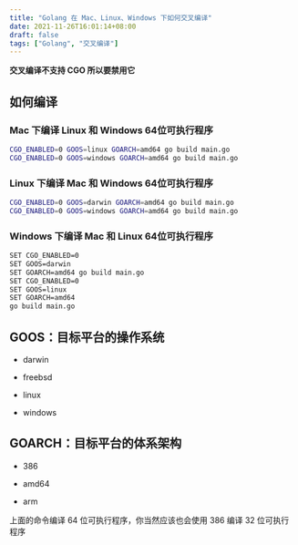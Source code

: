 ```yaml
---
title: "Golang 在 Mac、Linux、Windows 下如何交叉编译"
date: 2021-11-26T16:01:14+08:00
draft: false
tags: ["Golang", "交叉编译"]
---
```


**交叉编译不支持 CGO 所以要禁用它**

## 如何编译

### Mac 下编译 Linux 和 Windows 64位可执行程序

```bash
CGO_ENABLED=0 GOOS=linux GOARCH=amd64 go build main.go
CGO_ENABLED=0 GOOS=windows GOARCH=amd64 go build main.go
```
<!--more-->
### Linux 下编译 Mac 和 Windows 64位可执行程序

```bash
CGO_ENABLED=0 GOOS=darwin GOARCH=amd64 go build main.go
CGO_ENABLED=0 GOOS=windows GOARCH=amd64 go build main.go
```

### Windows 下编译 Mac 和 Linux 64位可执行程序

```bash
SET CGO_ENABLED=0
SET GOOS=darwin
SET GOARCH=amd64 go build main.go
SET CGO_ENABLED=0
SET GOOS=linux
SET GOARCH=amd64
go build main.go
```

## GOOS：目标平台的操作系统

- darwin

- freebsd

- linux

- windows

## GOARCH：目标平台的体系架构

- 386

- amd64

- arm

上面的命令编译 64 位可执行程序，你当然应该也会使用 386 编译 32 位可执行程序